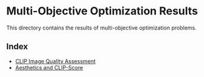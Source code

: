 # Multi-Objective Optimization Results
This directory contains the results of multi-objective optimization problems.

## Index
* [CLIP Image Quality Assessment](./iqa/)
* [Aesthetics and CLIP-Score](./aesthetics_clipscore/)